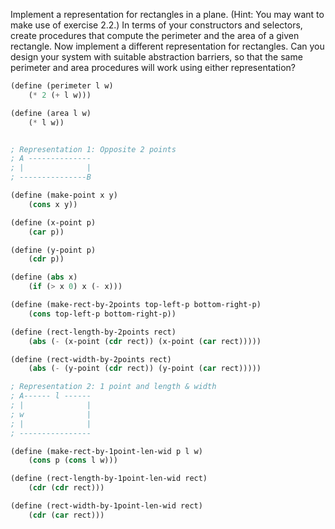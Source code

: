 Implement a representation for rectangles in a plane. (Hint: You may want to make use of exercise 2.2.) In terms of your constructors and selectors, create procedures that compute the perimeter and the area of a given rectangle. Now implement a different representation for rectangles. Can you design your system with suitable abstraction barriers, so that the same perimeter and area procedures will work using either representation?

```scheme
(define (perimeter l w)
    (* 2 (+ l w)))

(define (area l w)
    (* l w))


; Representation 1: Opposite 2 points
; A --------------
; |              |
; ---------------B

(define (make-point x y)
    (cons x y))

(define (x-point p)
    (car p))

(define (y-point p)
    (cdr p))

(define (abs x)
    (if (> x 0) x (- x)))

(define (make-rect-by-2points top-left-p bottom-right-p)
    (cons top-left-p bottom-right-p))

(define (rect-length-by-2points rect)
    (abs (- (x-point (cdr rect)) (x-point (car rect)))))

(define (rect-width-by-2points rect)
    (abs (- (y-point (cdr rect)) (y-point (car rect)))))

; Representation 2: 1 point and length & width
; A------ l ------
; |              |
; w              |
; |              |
; ----------------

(define (make-rect-by-1point-len-wid p l w)
    (cons p (cons l w)))

(define (rect-length-by-1point-len-wid rect)
    (cdr (cdr rect)))

(define (rect-width-by-1point-len-wid rect)
    (cdr (car rect)))
```
